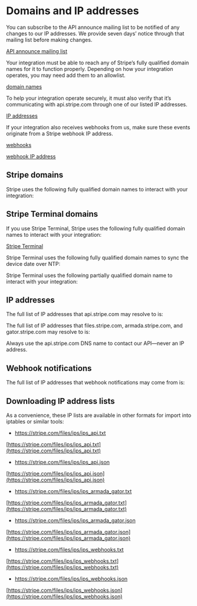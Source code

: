 # Domains and IP addresses

You can subscribe to the API announce mailing list to be notified of any changes to our IP addresses. We provide seven days’ notice through that mailing list before making changes.

[API announce mailing list](https://groups.google.com/a/lists.stripe.com/g/api-announce)

Your integration must be able to reach any of Stripe’s fully qualified domain names for it to function properly. Depending on how your integration operates, you may need add them to an allowlist.

[domain names](#stripe-domains)

To help your integration operate securely, it must also verify that it’s communicating with api.stripe.com through one of our listed IP addresses.

[IP addresses](#ip-addresses)

If your integration also receives webhooks from us, make sure these events originate from a Stripe webhook IP address.

[webhooks](/webhooks)

[webhook IP address](#webhook-notifications)

## Stripe domains

Stripe uses the following fully qualified domain names to interact with your integration:

## Stripe Terminal domains

If you use Stripe Terminal, Stripe uses the following fully qualified domain names to interact with your integration:

[Stripe Terminal](/terminal)

Stripe Terminal uses the following fully qualified domain names to sync the device date over NTP:

Stripe Terminal uses the following partially qualified domain name to interact with your integration:

## IP addresses

The full list of IP addresses that api.stripe.com may resolve to is:

The full list of IP addresses that files.stripe.com, armada.stripe.com, and gator.stripe.com may resolve to is:

Always use the api.stripe.com DNS name to contact our API—never an IP address.

## Webhook notifications

The full list of IP addresses that webhook notifications may come from is:

## Downloading IP address lists

As a convenience, these IP lists are available in other formats for import into iptables or similar tools:

- https://stripe.com/files/ips/ips_api.txt

[https://stripe.com/files/ips/ips_api.txt](https://stripe.com/files/ips/ips_api.txt)

- https://stripe.com/files/ips/ips_api.json

[https://stripe.com/files/ips/ips_api.json](https://stripe.com/files/ips/ips_api.json)

- https://stripe.com/files/ips/ips_armada_gator.txt

[https://stripe.com/files/ips/ips_armada_gator.txt](https://stripe.com/files/ips/ips_armada_gator.txt)

- https://stripe.com/files/ips/ips_armada_gator.json

[https://stripe.com/files/ips/ips_armada_gator.json](https://stripe.com/files/ips/ips_armada_gator.json)

- https://stripe.com/files/ips/ips_webhooks.txt

[https://stripe.com/files/ips/ips_webhooks.txt](https://stripe.com/files/ips/ips_webhooks.txt)

- https://stripe.com/files/ips/ips_webhooks.json

[https://stripe.com/files/ips/ips_webhooks.json](https://stripe.com/files/ips/ips_webhooks.json)
